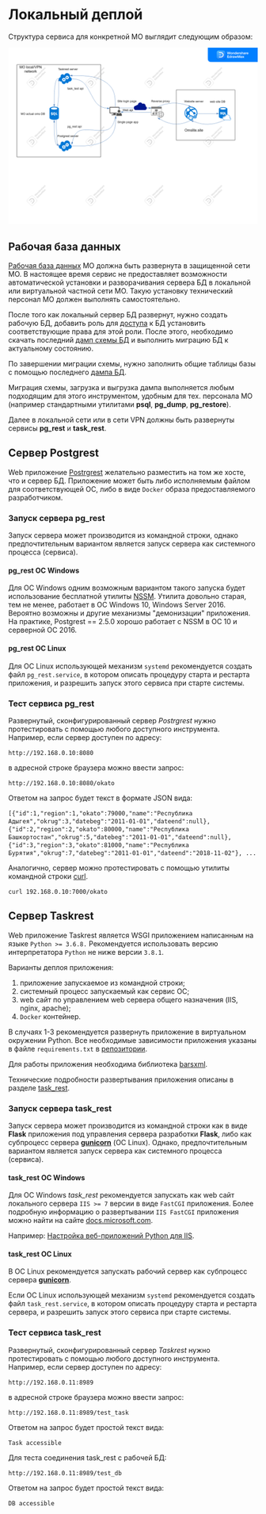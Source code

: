 # Локальный деплой

Структура сервиса для конкретной МО выглядит следующим образом:

![Сервис МО](./images/omslite_local.png)

## Рабочая база данных

[Рабочая база данных](./workdb.md) МО должна быть развернута в защищенной сети МО.
В настоящее время сервис не предоставляет возможности автоматической установки и разворачивания
сервера БД в локальной или виртуальной частной сети МО. Такую установку технический
персонал МО должен выполнять самостоятельно.

После того как локальный сервер БД развернут, нужно создать рабочую БД, добавить роль для
[доступа](./access.md) к БД установить соответствующие права для этой роли. После этого,
необходимо скачать последний [дамп схемы БД](./workdb.md#схема-рабочей-бд) и выполнить
миграцию БД к актуальному состоянию.

По завершении миграции схемы, нужно заполнить общие таблицы базы с помощью последнего
[дампа БД](./workdb.md#дамп-рабочей-бд).

Миграция схемы, загрузка и выгрузка дампа выполняется любым подходящим для этого
инструментом, удобным для тех. персонала МО (например стандартными утилитами __psql__,
**pg_dump**, **pg_restore**).

Далее в локальной сети или в сети VPN должны быть развернуты сервисы __pg_rest__ и
__task_rest__.

## Сервер Postgrest

Web приложение [Postrgrest](./pg_rest.md) желательно разместить на том же хосте, что и
сервер БД. Приложение может быть либо исполняемым файлом для соответствующей ОС, либо в
виде `Docker` образа предоставляемого разработчиком.

### Запуск сервера pg_rest

Запуск сервера может производится из командной строки, однако предпочтительным вариантом
является запуск сервера как системного процесса (сервиса).

#### pg_rest ОС Windows

Для ОС Windows одним возможным вариантом такого запуска будет использование бесплатной
утилиты <a href="https://nssm.cc/" target=_blank>NSSM</a>. Утилита довольно старая, тем не
менее, работает в ОС Windows 10, Windows Server 2016. Вероятно возможны и другие механизмы
"демонизации" приложения. На практике, Postgrest == 2.5.0 хорошо работает с NSSM в ОС 10 и
серверной ОС 2016.

#### pg_rest ОС Linux

Для ОС Linux использующей механизм `systemd` рекомендуется создать файл `pg_rest.service`,
в котором описать процедуру старта и рестарта приложения, и разрешить запуск этого сервиса
при старте системы.

### Тест сервиса pg_rest

Развернутый, сконфигурированный сервер _Postrgrest_ нужно протестировать с помощью любого
доступного инструмента. Например, если сервер доступен по адресу:

    http://192.168.0.10:8080

в адресной строке браузера можно ввести запрос:

    http://192.168.0.10:8080/okato

Ответом на запрос будет текст в формате JSON вида:

    [{"id":1,"region":1,"okato":79000,"name":"Республика Адыгея","okrug":3,"datebeg":"2011-01-01","dateend":null},
    {"id":2,"region":2,"okato":80000,"name":"Республика Башкортостан","okrug":5,"datebeg":"2011-01-01","dateend":null},
    {"id":3,"region":3,"okato":81000,"name":"Республика Бурятия","okrug":7,"datebeg":"2011-01-01","dateend":"2018-11-02"}, ...

Аналогично, сервер можно протестировать с помощью утилиты командной строки
<a href="https://curl.se/" traget=_blank> curl</a>.

    curl 192.168.0.10:7000/okato

## Сервер Taskrest

Web приложение Taskrest является WSGI приложением написанным на языке `Python >= 3.6.8.`
Рекомендуется использовать версию интерпретатора `Python` не ниже версии `3.8.1`.

Варианты деплоя приложения:

1. приложение запускаемое из командной строки;
2. системный процесс запускаемый как сервис ОС;
3. web сайт по управлением web сервера общего назначения (IIS, nginx, apache);
4. `Docker` контейнер.

В случаях 1-3 рекомендуется развернуть приложение в виртуальном окружении Python.
Все необходимые зависимости приложения указаны в файле `requirements.txt` в
[репозитории](https://github.com/SLikhachev/task_rest).

Для работы приложения необходима библиотека [barsxml](./barsxml.md).

Технические подробности развертывания приложения описаны в разделе [task_rest](./task_rest.md).

### Запуск сервера task_rest

Запуск сервера может производится из командной строки как в виде __Flask__ приложения под
управления сервера разработки __Flask__, либо как субпроцесс сервера <a href="https://gunicorn.org/" target=_blank>__gunicorn__</a> (ОС Linux). Однако, предпочтительным вариантом является запуск сервера как системного процесса (сервиса).

#### task_rest ОС Windows

Для ОС Windows *task_rest* рекомендуется запускать как web сайт локального сервера `IIS >= 7`
версии в виде `FastCGI` приложения. Более подробную информацию о развертывании `IIS FastCGI`
приложения можно найти на сайте <a href="https://docs.microsoft.com" target=_blank>docs.microsoft.com</a>.

Например: <a href="https://docs.microsoft.com/ru-ru/visualstudio/python/configure-web-apps-for-iis-windows?view=vs-2022" target=_blank>Настройка веб-приложений Python для IIS</a>.

#### task_rest ОС Linux

В ОС Linux рекомендуется запускать рабочий сервер как субпроцесс сервера <a href="https://gunicorn.org/" target=_blank>__gunicorn__</a>.

Если ОС Linux использующей механизм `systemd` рекомендуется создать файл `task_rest.service`,
в котором описать процедуру старта и рестарта сервера, и разрешить запуск этого сервиса
при старте системы.

### Тест сервиса task_rest

Развернутый, сконфигурированный сервер _Taskrest_ нужно протестировать с помощью любого
доступного инструмента. Например, если сервер доступен по адресу:

    http://192.168.0.11:8989

в адресной строке браузера можно ввести запрос:

    http://192.168.0.11:8989/test_task

Ответом на запрос будет простой текст вида:

    Task accessible

Для теста соединения task_rest с рабочей БД:

    http://192.168.0.11:8989/test_db

Ответом на запрос будет простой текст вида:

    DB accessible
